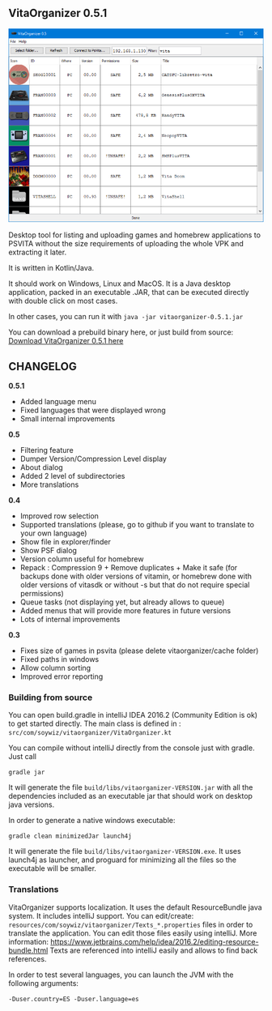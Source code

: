 ## VitaOrganizer 0.5.1

![](extra/screenshot-0.5.png)

Desktop tool for listing and uploading games and homebrew applications to PSVITA without the size requirements
of uploading the whole VPK and extracting it later.

It is written in Kotlin/Java.

It should work on Windows, Linux and MacOS. It is a Java desktop application, packed in an executable .JAR, that
can be executed directly with double click on most cases.

In other cases, you can run it with `java -jar vitaorganizer-0.5.1.jar`

You can download a prebuild binary here, or just build from source:
[Download VitaOrganizer 0.5.1 here](https://github.com/soywiz/vitaorganizer/releases/download/0.5.1/vitaorganizer-0.5.1.jar)

## CHANGELOG

**0.5.1**

* Added language menu
* Fixed languages that were displayed wrong
* Small internal improvements

**0.5**

* Filtering feature
* Dumper Version/Compression Level display
* About dialog
* Added 2 level of subdirectories
* More translations

**0.4**

* Improved row selection
* Supported translations (please, go to github if you want to translate to your own language)
* Show file in explorer/finder
* Show PSF dialog
* Version column useful for homebrew
* Repack : Compression 9 + Remove duplicates + Make it safe (for backups done with older versions of vitamin, or homebrew done with older versions of vitasdk or without -s but that do not require special permissions)
* Queue tasks (not displaying yet, but already allows to queue)
* Added menus that will provide more features in future versions
* Lots of internal improvements

**0.3**

* Fixes size of games in psvita (please delete vitaorganizer/cache folder)
* Fixed paths in windows
* Allow column sorting
* Improved error reporting

### Building from source

You can open build.gradle in intelliJ IDEA 2016.2 (Community Edition is ok) to get started directly.
The main class is defined in : `src/com/soywiz/vitaorganizer/VitaOrganizer.kt`

You can compile without intelliJ directly from the console just with gradle. Just call

```
gradle jar
```

It will generate the file `build/libs/vitaorganizer-VERSION.jar` with all the dependencies included as an executable jar
that should work on desktop java versions.

In order to generate a native windows executable:

```
gradle clean minimizedJar launch4j
```

It will generate the file `build/libs/vitaorganizer-VERSION.exe`. It uses launch4j as launcher,
and proguard for minimizing all the files so the executable will be smaller.

### Translations

VitaOrganizer supports localization. It uses the default ResourceBundle java system. It includes intelliJ support.
You can edit/create: `resources/com/soywiz/vitaorganizer/Texts_*.properties` files in order to translate the application.
You can edit those files easily using intelliJ. More information: https://www.jetbrains.com/help/idea/2016.2/editing-resource-bundle.html
Texts are referenced into intelliJ easily and allows to find back references.

In order to test several languages, you can launch the JVM with the following arguments:
```
-Duser.country=ES -Duser.language=es
```
